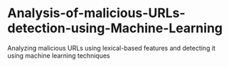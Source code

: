 # Analysis-of-malicious-URLs-detection-using-Machine-Learning
Analyzing malicious URLs using lexical-based features and detecting it using machine learning techniques
